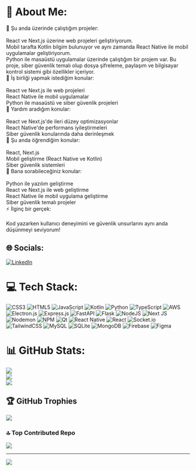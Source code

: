 # 💫 About Me:
🔭 Şu anda üzerinde çalıştığım projeler:<br><br>React ve Next.js üzerine web projeleri geliştiriyorum.<br>Mobil tarafta Kotlin bilgim bulunuyor ve aynı zamanda React Native ile mobil uygulamalar geliştiriyorum.<br>Python ile masaüstü uygulamalar üzerinde çalıştığım bir projem var. Bu proje, siber güvenlik temalı olup dosya şifreleme, paylaşım ve bilgisayar kontrol sistemi gibi özellikler içeriyor.<br>👯 İş birliği yapmak istediğim konular:<br><br>React ve Next.js ile web projeleri<br>React Native ile mobil uygulamalar<br>Python ile masaüstü ve siber güvenlik projeleri<br>🤝 Yardım aradığım konular:<br><br>React ve Next.js'de ileri düzey optimizasyonlar<br>React Native'de performans iyileştirmeleri<br>Siber güvenlik konularında daha derinleşmek<br>🌱 Şu anda öğrendiğim konular:<br><br>React, Next.js<br>Mobil geliştirme (React Native ve Kotlin)<br>Siber güvenlik sistemleri<br>💬 Bana sorabileceğiniz konular:<br><br>Python ile yazılım geliştirme<br>React ve Next.js ile web geliştirme<br>React Native ile mobil uygulama geliştirme<br>Siber güvenlik temalı projeler<br>⚡ İlginç bir gerçek:<br><br>Kod yazarken kullanıcı deneyimini ve güvenlik unsurlarını aynı anda düşünmeyi seviyorum!


## 🌐 Socials:
[![LinkedIn](https://img.shields.io/badge/LinkedIn-%230077B5.svg?logo=linkedin&logoColor=white)](https://linkedin.com/in/https://www.linkedin.com/in/furkan-aslan-a2124423a/) 

# 💻 Tech Stack:
![CSS3](https://img.shields.io/badge/css3-%231572B6.svg?style=for-the-badge&logo=css3&logoColor=white) ![HTML5](https://img.shields.io/badge/html5-%23E34F26.svg?style=for-the-badge&logo=html5&logoColor=white) ![JavaScript](https://img.shields.io/badge/javascript-%23323330.svg?style=for-the-badge&logo=javascript&logoColor=%23F7DF1E) ![Kotlin](https://img.shields.io/badge/kotlin-%237F52FF.svg?style=for-the-badge&logo=kotlin&logoColor=white) ![Python](https://img.shields.io/badge/python-3670A0?style=for-the-badge&logo=python&logoColor=ffdd54) ![TypeScript](https://img.shields.io/badge/typescript-%23007ACC.svg?style=for-the-badge&logo=typescript&logoColor=white) ![AWS](https://img.shields.io/badge/AWS-%23FF9900.svg?style=for-the-badge&logo=amazon-aws&logoColor=white) ![Electron.js](https://img.shields.io/badge/Electron-191970?style=for-the-badge&logo=Electron&logoColor=white) ![Express.js](https://img.shields.io/badge/express.js-%23404d59.svg?style=for-the-badge&logo=express&logoColor=%2361DAFB) ![FastAPI](https://img.shields.io/badge/FastAPI-005571?style=for-the-badge&logo=fastapi) ![Flask](https://img.shields.io/badge/flask-%23000.svg?style=for-the-badge&logo=flask&logoColor=white) ![NodeJS](https://img.shields.io/badge/node.js-6DA55F?style=for-the-badge&logo=node.js&logoColor=white) ![Next JS](https://img.shields.io/badge/Next-black?style=for-the-badge&logo=next.js&logoColor=white) ![Nodemon](https://img.shields.io/badge/NODEMON-%23323330.svg?style=for-the-badge&logo=nodemon&logoColor=%BBDEAD) ![NPM](https://img.shields.io/badge/NPM-%23CB3837.svg?style=for-the-badge&logo=npm&logoColor=white) ![Qt](https://img.shields.io/badge/Qt-%23217346.svg?style=for-the-badge&logo=Qt&logoColor=white) ![React Native](https://img.shields.io/badge/react_native-%2320232a.svg?style=for-the-badge&logo=react&logoColor=%2361DAFB) ![React](https://img.shields.io/badge/react-%2320232a.svg?style=for-the-badge&logo=react&logoColor=%2361DAFB) ![Socket.io](https://img.shields.io/badge/Socket.io-black?style=for-the-badge&logo=socket.io&badgeColor=010101) ![TailwindCSS](https://img.shields.io/badge/tailwindcss-%2338B2AC.svg?style=for-the-badge&logo=tailwind-css&logoColor=white) ![MySQL](https://img.shields.io/badge/mysql-4479A1.svg?style=for-the-badge&logo=mysql&logoColor=white) ![SQLite](https://img.shields.io/badge/sqlite-%2307405e.svg?style=for-the-badge&logo=sqlite&logoColor=white) ![MongoDB](https://img.shields.io/badge/MongoDB-%234ea94b.svg?style=for-the-badge&logo=mongodb&logoColor=white) ![Firebase](https://img.shields.io/badge/firebase-a08021?style=for-the-badge&logo=firebase&logoColor=ffcd34) ![Figma](https://img.shields.io/badge/figma-%23F24E1E.svg?style=for-the-badge&logo=figma&logoColor=white)
# 📊 GitHub Stats:
![](https://github-readme-stats.vercel.app/api?username=Furkanaslnn&theme=apprentice&hide_border=false&include_all_commits=true&count_private=true)<br/>
![](https://github-readme-streak-stats.herokuapp.com/?user=Furkanaslnn&theme=apprentice&hide_border=false)<br/>
![](https://github-readme-stats.vercel.app/api/top-langs/?username=Furkanaslnn&theme=apprentice&hide_border=false&include_all_commits=true&count_private=true&layout=compact)

## 🏆 GitHub Trophies
![](https://github-profile-trophy.vercel.app/?username=Furkanaslnn&theme=apprentice&no-frame=false&no-bg=true&margin-w=4)

### 🔝 Top Contributed Repo
![](https://github-contributor-stats.vercel.app/api?username=Furkanaslnn&limit=5&theme=apprentice&combine_all_yearly_contributions=true)

---
[![](https://visitcount.itsvg.in/api?id=Furkanaslnn&icon=5&color=3)](https://visitcount.itsvg.in)

<!-- Proudly created with GPRM ( https://gprm.itsvg.in ) -->
